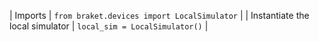 | Imports | `from braket.devices import LocalSimulator` |
| Instantiate the local simulator | `local_sim = LocalSimulator()` |